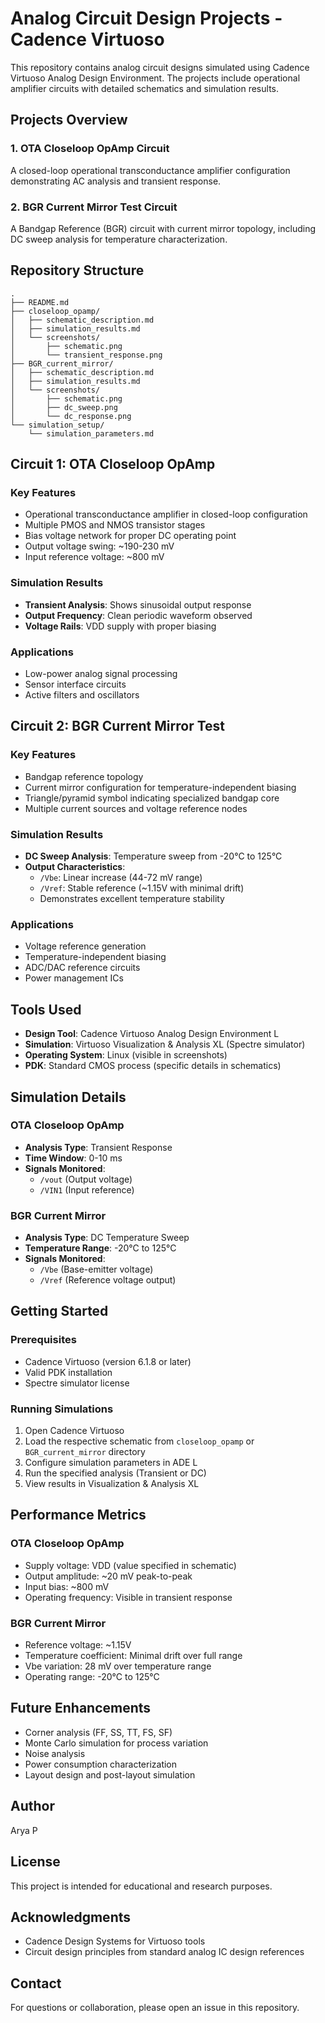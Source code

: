 # Analog Circuit Design Projects - Cadence Virtuoso

This repository contains analog circuit designs simulated using Cadence Virtuoso Analog Design Environment. The projects include operational amplifier circuits with detailed schematics and simulation results.

## Projects Overview

### 1. OTA Closeloop OpAmp Circuit
A closed-loop operational transconductance amplifier configuration demonstrating AC analysis and transient response.

### 2. BGR Current Mirror Test Circuit
A Bandgap Reference (BGR) circuit with current mirror topology, including DC sweep analysis for temperature characterization.

## Repository Structure

```
.
├── README.md
├── closeloop_opamp/
│   ├── schematic_description.md
│   ├── simulation_results.md
│   └── screenshots/
│       ├── schematic.png
│       └── transient_response.png
├── BGR_current_mirror/
│   ├── schematic_description.md
│   ├── simulation_results.md
│   └── screenshots/
│       ├── schematic.png
│       ├── dc_sweep.png
│       └── dc_response.png
└── simulation_setup/
    └── simulation_parameters.md
```

## Circuit 1: OTA Closeloop OpAmp

### Key Features
- Operational transconductance amplifier in closed-loop configuration
- Multiple PMOS and NMOS transistor stages
- Bias voltage network for proper DC operating point
- Output voltage swing: ~190-230 mV
- Input reference voltage: ~800 mV

### Simulation Results
- **Transient Analysis**: Shows sinusoidal output response
- **Output Frequency**: Clean periodic waveform observed
- **Voltage Rails**: VDD supply with proper biasing

### Applications
- Low-power analog signal processing
- Sensor interface circuits
- Active filters and oscillators

## Circuit 2: BGR Current Mirror Test

### Key Features
- Bandgap reference topology
- Current mirror configuration for temperature-independent biasing
- Triangle/pyramid symbol indicating specialized bandgap core
- Multiple current sources and voltage reference nodes

### Simulation Results
- **DC Sweep Analysis**: Temperature sweep from -20°C to 125°C
- **Output Characteristics**:
  - `/Vbe`: Linear increase (44-72 mV range)
  - `/Vref`: Stable reference (~1.15V with minimal drift)
  - Demonstrates excellent temperature stability

### Applications
- Voltage reference generation
- Temperature-independent biasing
- ADC/DAC reference circuits
- Power management ICs

## Tools Used

- **Design Tool**: Cadence Virtuoso Analog Design Environment L
- **Simulation**: Virtuoso Visualization & Analysis XL (Spectre simulator)
- **Operating System**: Linux (visible in screenshots)
- **PDK**: Standard CMOS process (specific details in schematics)

## Simulation Details

### OTA Closeloop OpAmp
- **Analysis Type**: Transient Response
- **Time Window**: 0-10 ms
- **Signals Monitored**: 
  - `/vout` (Output voltage)
  - `/VIN1` (Input reference)

### BGR Current Mirror
- **Analysis Type**: DC Temperature Sweep
- **Temperature Range**: -20°C to 125°C
- **Signals Monitored**:
  - `/Vbe` (Base-emitter voltage)
  - `/Vref` (Reference voltage output)

## Getting Started

### Prerequisites
- Cadence Virtuoso (version 6.1.8 or later)
- Valid PDK installation
- Spectre simulator license

### Running Simulations

1. Open Cadence Virtuoso
2. Load the respective schematic from `closeloop_opamp` or `BGR_current_mirror` directory
3. Configure simulation parameters in ADE L
4. Run the specified analysis (Transient or DC)
5. View results in Visualization & Analysis XL

## Performance Metrics

### OTA Closeloop OpAmp
- Supply voltage: VDD (value specified in schematic)
- Output amplitude: ~20 mV peak-to-peak
- Input bias: ~800 mV
- Operating frequency: Visible in transient response

### BGR Current Mirror
- Reference voltage: ~1.15V
- Temperature coefficient: Minimal drift over full range
- Vbe variation: 28 mV over temperature range
- Operating range: -20°C to 125°C

## Future Enhancements

- Corner analysis (FF, SS, TT, FS, SF)
- Monte Carlo simulation for process variation
- Noise analysis
- Power consumption characterization
- Layout design and post-layout simulation

## Author

Arya P

## License

This project is intended for educational and research purposes.

## Acknowledgments

- Cadence Design Systems for Virtuoso tools
- Circuit design principles from standard analog IC design references

## Contact

For questions or collaboration, please open an issue in this repository.
